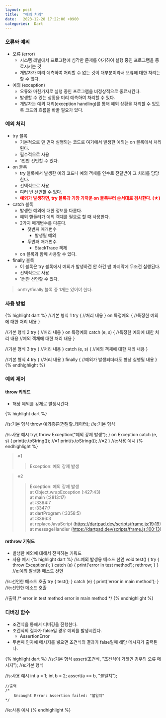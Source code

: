 ```yaml
---
layout: post
title:  "예외 처리"
date:   2023-12-28 17:22:00 +0900
categories:  Dart
---
```


### 오류와 예외

- 오류 (error)
    - 시스템 레벨에서 프로그램에 심각한 문제를 야기하여 실행 중인 프로그램을 종료시키는 것
    - 개발자가 미리 예측하여 처리할 수 없는 것이 대부분이라서 오류에 대한 처리는 할 수 없다.
- 예외 (exception)
    - 오류와 마찬가지로 실행 중인 프로그램을 비정상적으로 종료시킨다.
    - 발생할 수 있는 상황을 미리 예측하여 처리할 수 있다.
    - 개발자는 예외 처리(exception handling)를 통해 예외 상황을 처리할 수 있도록 코드의 흐름을 바꿀 필요가 있다.

### 예외 처리

- try 블록
    - 기본적으로 맨 먼저 실행되는 코드로 여기에서 발생한 예외는 on 블록에서 처리된다.
    - 필수적으로 사용
    - 1번만 선언할 수 있다.
- on 블록
    - try 블록에서 발생한 예외 코드나 예외 객체를 인수로 전달받아 그 처리를 담당한다.
    - 선택적으로 사용
    - 여러 번 선언할 수 있다.
    - <b style="color: red;">예외가 발생하면, try 블록과 가장 가까운 on 블록부터 순서대로 검사한다. (★)</b>
- catch 블록
    - 발생한 예외에 대한 정보를 다룬다.
    - 예외 핸들러가 예외 객체를 필요로 할 때 사용한다.
    - 2가지 매개변수를 다룬다.
        - 첫번째 매개변수
            - 발생될 예외
        - 두번째 매개변수
            - StackTrace 객체
    - on 블록과 함께 사용할 수 있다.
- finally 블록
    - 이 블록은 try 블록에서 예외가 발생하건 안 하건 맨 마지막에 무조건 실행된다.
    - 선택적으로 사용
    - 1번만 선언할 수 있다.

>on/try/finally 블록 중 1개는 있어야 한다.

### 사용 방법

{% highlight dart %}
//기본 형식 1
try {
  //처리 내용
} on 특정예외 {
  //특정한 예외에 대한 처리 내용
}

//기본 형식 2
try {
  //처리 내용
} on 특정예외 catch (e, s) {
  //특정한 예외에 대한 처리 내용
  //예외 객체에 대한 처리 내용
}

//기본 형식 3
try {
  //처리 내용
} catch (e, s) {
  //예외 객체에 대한 처리 내용
}

//기본 형식 4
try {
  //처리 내용
} finally {
  //예외가 발생되더라도 항상 실행될 내용
}
{% endhighlight %}

### 예외 제어

#### throw 키워드

- 해당 예외를 강제로 발생시킨다.

{% highlight dart %}

//s:기본 형식
    throw 예외종류(전달할_데이터);
//e:기본 형식

//s:사용 예시
    try{
        throw Exception("예외 강제 발생");
    } on Exception catch (e, s) {
        print(e.toString()); //※1
        print(s.toString()); //※2
    }
//e:사용 예시
{% endhighlight %}

>※1
>>Exception: 예외 강제 발생

>※2
>>Exception: 예외 강제 발생  
>>    at Object.wrapException (<anonymous>:427:43)  
>>    at main (<anonymous>:2813:17)  
>>    at <anonymous>:3364:7  
>>    at <anonymous>:3347:7  
>>    at dartProgram (<anonymous>:3358:5)  
>>    at <anonymous>:3366:3  
>>    at replaceJavaScript (https://dartpad.dev/scripts/frame.js:19:19)  
>>    at messageHandler (https://dartpad.dev/scripts/frame.js:100:13)  

#### rethrow 키워드

- 발생한 예외에 대해서 전파하는 키워드
- 사용 예시
{% highlight dart %}
//s:예외 발생용 메소드 선언
    void test() {
    try {
        throw Exception();
    } catch (e) {
        print('error in test method');
        rethrow;
    }
    }
//e:예외 발생용 메소드 선언

//s:선언한 메소드 호출
    try {
        test();
    } catch (e) {
        print('error in main method');
    }
//e:선언한 메소드 호출

//출력
/*
    error in test method
    error in main method
*/
{% endhighlight %}

### 디버깅 함수

- 조건식을 통해서 디버깅을 진행한다.
- 조건식의 결과가 false일 경우 예외를 발생시킨다.
    - AssertionError
- 두번째 인자에 메시지를 넣으면 조건식의 결과가 false일때 해당 메시지가 출력된다.

{% highlight dart %}
//s:기본 형식
    assert(조건식, "조건식이 거짓인 경우의 오류 메시지");
//e:기본 형식

//s:사용 예시
    int a = 1;
    int b = 2;
    assert(a == b, "불일치");

    //출력
    /*
        Uncaught Error: Assertion failed: "불일치"
    */
//e:사용 예시
{% endhighlight %}